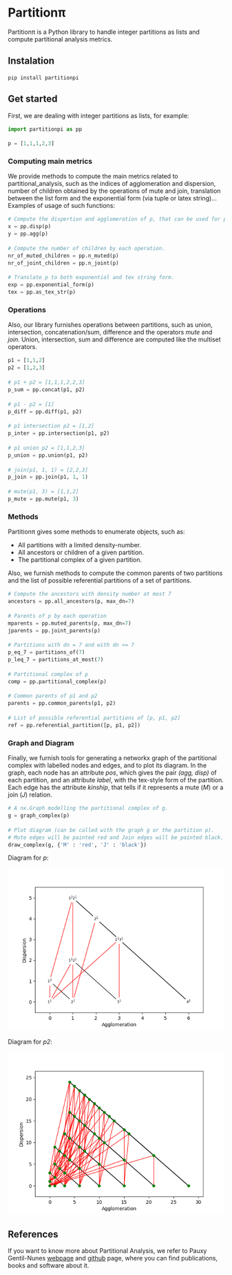 # Partition&pi;
Partition&pi; is a Python library to handle integer partitions as lists and compute partitional analysis metrics. 

## Instalation
```
pip install partitionpi
```

## Get started
First, we are dealing with integer partitions as lists, for example:

```Python
import partitionpi as pp

p = [1,1,1,2,3]
```

### Computing main metrics
We provide methods to compute the main metrics related to partitional_analysis, such as the indices of agglomeration and dispersion, number of children obtained by the operations of mute and join, translation between the list form and the exponential form (via tuple or latex string)... Examples of usage of such functions:

```Python
# Compute the dispertion and agglomeration of p, that can be used for plotting.
x = pp.disp(p)
y = pp.agg(p)

# Compute the number of children by each operation.
nr_of_muted_children = pp.n_muted(p)
nr_of_joint_children = pp.n_joint(p)

# Translate p to both exponential and tex string form. 
exp = pp.exponential_form(p)
tex = pp.as_tex_str(p)
```

### Operations
Also, our library furnishes operations between partitions, such as union, intersection, concatenation/sum, difference and the operators *mute* and *join*. Union, intersection, sum and difference are computed like the multiset operators.

```Python
p1 = [1,1,2]
p2 = [1,2,3]

# p1 + p2 = [1,1,1,2,2,3]
p_sum = pp.concat(p1, p2)

# p1 - p2 = [1]
p_diff = pp.diff(p1, p2)

# p1 intersection p2 = [1,2]
p_inter = pp.intersection(p1, p2)

# p1 union p2 = [1,1,2,3]
p_union = pp.union(p1, p2)

# join(p1, 1, 1) = [2,2,3]
p_join = pp.join(p1, 1, 1)

# mute(p1, 3) = [1,1,2]
p_mute = pp.mute(p1, 3)
```

### Methods
Partition&pi; gives some methods to enumerate objects, such as:

- All partitions with a limited density-number.
- All ancestors or children of a given partition.
- The partitional complex of a given partition. 

Also, we furnish methods to compute the common parents of two partitions and the list of possible referential partitions of a set of partitions.

```Python
# Compute the ancestors with density number at most 7
ancestors = pp.all_ancestors(p, max_dn=7)

# Parents of p by each operation
mparents = pp.muted_parents(p, max_dn=7)
jparents = pp.joint_parents(p)

# Partitions with dn = 7 and with dn <= 7
p_eq_7 = partitions_of(7)
p_leq_7 = partitions_at_most(7)

# Partitional complex of p
comp = pp.partitional_complex(p)

# Common parents of p1 and p2
parents = pp.common_parents(p1, p2)

# List of possible referential partitions of [p, p1, p2]
ref = pp.referential_partition([p, p1, p2])
```


### Graph and Diagram
Finally, we furnish tools for generating a networkx graph of the partitional complex with labelled nodes and edges, and to plot its diagram. In the graph, each node has an attribute *pos*, which gives the pair *(agg, disp)* of each partition, and an attribute *label*, with the tex-style form of the partition. Each edge has the attribute *kinship*, that tells if it represents a mute (*M*) or a join (*J*) relation. 

```Python
# A nx.Graph modelling the partitional complex of g.
g = graph_complex(p)

# Plot diagram (can be called with the graph g or the partition p).
# Mute edges will be painted red and Join edges will be painted black.
draw_complex(g, {'M' : 'red', 'J' : 'black'})
```
Diagram for *p*:

![Diagram from draw_complex.](/img/example.png)

Diagram for *p2*:

![Diagram from draw_complex.](/img/example2.png)


## References
If you want to know more about Partitional Analysis, we refer to Pauxy Gentil-Nunes [webpage](https://pauxy.net/partitional-analysis-publications/) and [github](https://github.com/Pauxygnunes) page, where you can find publications, books and software about it.


